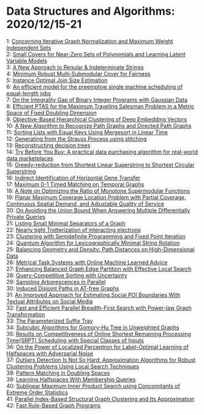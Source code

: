 # Data Structures and Algorithms: 2020/12/15-21  
1: [Concerning Iterative Graph Normalization and Maximum Weight Independent  Sets](https://doi.org/10.48550/arXiv.2012.07764)  
2: [Small Covers for Near-Zero Sets of Polynomials and Learning Latent  Variable Models](https://doi.org/10.48550/arXiv.2012.07774)  
3: [A New Approach to Regular & Indeterminate Strings](https://doi.org/10.48550/arXiv.2012.07892)  
4: [Minimum Robust Multi-Submodular Cover for Fairness](https://doi.org/10.48550/arXiv.2012.07936)  
5: [Instance Optimal Join Size Estimation](https://doi.org/10.48550/arXiv.2012.08083)  
6: [An efficient model for the preemptive single machine scheduling of  equal-length jobs](https://doi.org/10.48550/arXiv.2012.08152)  
7: [On the Integrality Gap of Binary Integer Programs with Gaussian Data](https://doi.org/10.48550/arXiv.2012.08346)  
8: [Efficient PTAS for the Maximum Traveling Salesman Problem in a Metric  Space of Fixed Doubling Dimension](https://doi.org/10.48550/arXiv.2012.08379)  
9: [Objective-Based Hierarchical Clustering of Deep Embedding Vectors](https://doi.org/10.48550/arXiv.2012.08466)  
10: [A New Algorithm to Recognize Path Graphs and Directed Path Graphs](https://doi.org/10.48550/arXiv.2012.08476)  
11: [Sorting Lists with Equal Keys Using Mergesort in Linear Time](https://doi.org/10.48550/arXiv.2012.08589)  
12: [Generating from the Strauss Process using stitching](https://doi.org/10.48550/arXiv.2012.08665)  
13: [Reconstructing decision trees](https://doi.org/10.48550/arXiv.2012.08735)  
14: [Try Before You Buy: A practical data purchasing algorithm for real-world  data marketplaces](https://doi.org/10.48550/arXiv.2012.08874)  
15: [Greedy-reduction from Shortest Linear Superstring to Shortest Circular  Superstring](https://doi.org/10.48550/arXiv.2012.08878)  
16: [Indirect Identification of Horizontal Gene Transfer](https://doi.org/10.48550/arXiv.2012.08897)  
17: [Maximum 0-1 Timed Matching on Temporal Graphs](https://doi.org/10.48550/arXiv.2012.08909)  
18: [A Note on Optimizing the Ratio of Monotone Supermodular Functions](https://doi.org/10.48550/arXiv.2012.09725)  
19: [Planar Maximum Coverage Location Problem with Partial Coverage,  Continuous Spatial Demand, and Adjustable Quality of Service](https://doi.org/10.48550/arXiv.2012.09063)  
20: [On Avoiding the Union Bound When Answering Multiple Differentially  Private Queries](https://doi.org/10.48550/arXiv.2012.09116)  
21: [Listing Small Minimal Separators of a Graph](https://doi.org/10.48550/arXiv.2012.09153)  
22: [Nearly tight Trotterization of interacting electrons](https://doi.org/10.48550/arXiv.2012.09194)  
23: [Clustering with Semidefinite Programming and Fixed Point Iteration](https://doi.org/10.48550/arXiv.2012.09202)  
24: [Quantum Algorithm for Lexicographically Minimal String Rotation](https://doi.org/10.48550/arXiv.2012.09376)  
25: [Balancing Geometry and Density: Path Distances on High-Dimensional Data](https://doi.org/10.48550/arXiv.2012.09385)  
26: [Metrical Task Systems with Online Machine Learned Advice](https://doi.org/10.48550/arXiv.2012.09394)  
27: [Enhancing Balanced Graph Edge Partition with Effective Local Search](https://doi.org/10.48550/arXiv.2012.09451)  
28: [Query-Competitive Sorting with Uncertainty](https://doi.org/10.48550/arXiv.2012.09475)  
29: [Sampling Arborescences in Parallel](https://doi.org/10.48550/arXiv.2012.09502)  
30: [Induced Disjoint Paths in AT-free Graphs](https://doi.org/10.48550/arXiv.2012.09814)  
31: [An Improved Approach for Estimating Social POI Boundaries With Textual  Attributes on Social Media](https://doi.org/10.48550/arXiv.2012.09990)  
32: [Fast and Efficient Parallel Breadth-First Search with Power-law Graph  Transformation](https://doi.org/10.48550/arXiv.2012.10026)  
33: [The Parameterized Suffix Tray](https://doi.org/10.48550/arXiv.2012.10092)  
34: [Subcubic Algorithms for Gomory-Hu Tree in Unweighted Graphs](https://doi.org/10.48550/arXiv.2012.10281)  
35: [Results on Competitiveness of Online Shortest Remaining Processing  Time(SRPT) Scheduling with Special Classes of Inputs](https://doi.org/10.48550/arXiv.2012.10307)  
36: [On the Power of Localized Perceptron for Label-Optimal Learning of  Halfspaces with Adversarial Noise](https://doi.org/10.48550/arXiv.2012.10793)  
37: [Outliers Detection Is Not So Hard: Approximation Algorithms for Robust  Clustering Problems Using Local Search Techniques](https://doi.org/10.48550/arXiv.2012.10884)  
38: [Pattern Matching in Doubling Spaces](https://doi.org/10.48550/arXiv.2012.10919)  
39: [Learning Halfspaces With Membership Queries](https://doi.org/10.48550/arXiv.2012.10985)  
40: [Sublinear Maximum Inner Product Search using Concomitants of Extreme  Order Statistics](https://doi.org/10.48550/arXiv.2012.11098)  
41: [Parallel Index-Based Structural Graph Clustering and Its Approximation](https://doi.org/10.48550/arXiv.2012.11188)  
42: [Fast Rule-Based Graph Programs](https://doi.org/10.48550/arXiv.2012.11394)  